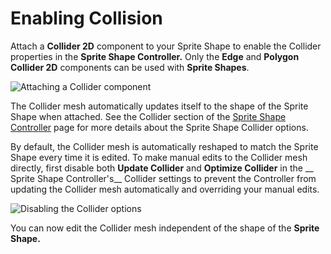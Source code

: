 # Enabling Collision

Attach a __Collider 2D__ component to your Sprite Shape to enable the Collider properties in the __Sprite Shape
Controller.__ Only the __Edge__ and __Polygon Collider 2D__ components can be used with __Sprite Shapes__.

![Attaching a Collider component](images/v1.1-Collider.png)

The Collider mesh automatically updates itself to the shape of the Sprite Shape when attached. See the Collider section
of the [Sprite Shape Controller](SSController.md) page for more details about the Sprite Shape Collider options.

By default, the Collider mesh is automatically reshaped to match the Sprite Shape every time it is edited. To make
manual edits to the Collider mesh directly, first disable both __Update Collider__ and __Optimize Collider__ in the __
Sprite Shape Controller's__ Collider settings to prevent the Controller from updating the Collider mesh automatically
and overriding your manual edits.

![Disabling the Collider options](images/v1.1-ColliderOptionsDisable.png)

You can now edit the Collider mesh independent of the shape of the __Sprite Shape.__

